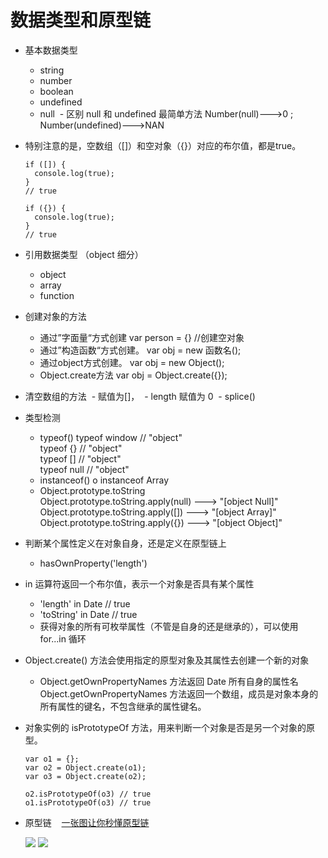 # 数据类型和原型链

* 基本数据类型
  - string
  - number
  - boolean
  - undefined
  - null
  - 区别 null 和 undefined 最简单方法 Number(null)--->0 ; Number(undefined)--->NAN
  
* 特别注意的是，空数组（[]）和空对象（{}）对应的布尔值，都是true。
  ```
  if ([]) {
    console.log(true);
  }
  // true

  if ({}) {
    console.log(true);
  }
  // true
  ```
  
* 引用数据类型 （object 细分）
  - object
  - array
  - function

* 创建对象的方法
  - 通过”字面量“方式创建      var person = {} //创建空对象 
  - 通过”构造函数“方式创建。   var obj = new 函数名(); 
  - 通过object方式创建。      var obj = new Object(); 
  - Object.create方法        var obj = Object.create({});

* 清空数组的方法
  - 赋值为[]，
  - length 赋值为 0
  - splice() 

* 类型检测
  - typeof()
      typeof window // "object"  
      typeof {} // "object"  
      typeof [] // "object"  
      typeof null // "object"  
  - instanceof()
      o instanceof Array
  - Object.prototype.toString  
      Object.prototype.toString.apply(null)  ---> "[object Null]"  
      Object.prototype.toString.apply([]) ---> "[object Array]"  
      Object.prototype.toString.apply({}) ---> "[object Object]"  
* 判断某个属性定义在对象自身，还是定义在原型链上
  - hasOwnProperty('length')
  
* in 运算符返回一个布尔值，表示一个对象是否具有某个属性 
  - 'length' in Date // true
  - 'toString' in Date // true
  - 获得对象的所有可枚举属性（不管是自身的还是继承的），可以使用 for...in 循环

* Object.create() 方法会使用指定的原型对象及其属性去创建一个新的对象
  - Object.getOwnPropertyNames 方法返回 Date 所有自身的属性名  
    Object.getOwnPropertyNames 方法返回一个数组，成员是对象本身的所有属性的键名，不包含继承的属性键名。

* 对象实例的 isPrototypeOf 方法，用来判断一个对象是否是另一个对象的原型。
  ```
  var o1 = {};
  var o2 = Object.create(o1);
  var o3 = Object.create(o2);

  o2.isPrototypeOf(o3) // true
  o1.isPrototypeOf(o3) // true
  ```



* 原型链
  
  [一张图让你秒懂原型链](http://flypursue.com/jekyll/update/2015/06/03/proto.html)
  
  ![](http://flypursue.com/img/yuanxinglian.jpg)
  ![](http://upload-images.jianshu.io/upload_images/574093-c03529e3f0943633.jpg?imageMogr2/auto-orient/strip%7CimageView2/2/w/1240)
